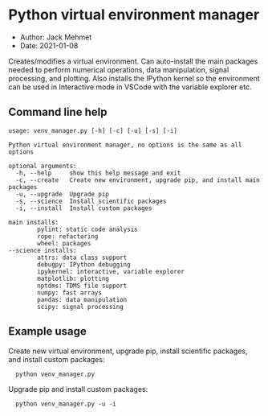 # Python virtual environment manager

- Author: Jack Mehmet
- Date: 2021-01-08

Creates/modifies a virtual environment. Can auto-install the main packages needed to perform numerical operations, data manipulation, signal processing, and plotting. Also installs the IPython kernel so the environment can be used in Interactive mode in VSCode with the variable explorer etc. 

## Command line help

```
usage: venv_manager.py [-h] [-c] [-u] [-s] [-i]

Python virtual environment manager, no options is the same as all options

optional arguments:
  -h, --help     show this help message and exit
  -c, --create   Create new environment, upgrade pip, and install main packages
  -u, --upgrade  Upgrade pip
  -s, --science  Install scientific packages
  -i, --install  Install custom packages

main installs:
        pylint: static code analysis
        rope: refactoring
        wheel: packages
--science installs:
        attrs: data class support
        debugpy: IPython debugging
        ipykernel: interactive, variable explorer
        matplotlib: plotting
        nptdms: TDMS file support
        numpy: fast arrays
        pandas: data manipulation
        scipy: signal processing
  ```

## Example usage

Create new virtual environment, upgrade pip, install scientific packages, and install custom packages:

```
  python venv_manager.py
```

Upgrade pip and install custom packages:

```
  python venv_manager.py -u -i
```